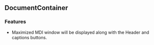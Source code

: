 ## DocumentContainer

### Features

* Maximized MDI window will be displayed along with the Header and captions buttons.
